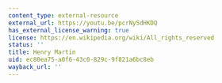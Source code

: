 ```yaml
---
content_type: external-resource
external_url: https://youtu.be/pcrNySdHKDQ
has_external_license_warning: true
license: https://en.wikipedia.org/wiki/All_rights_reserved
status: ''
title: Henry Martin
uid: ec80ea75-a0f6-43c0-829c-9f821a6bc8eb
wayback_url: ''
---
```


